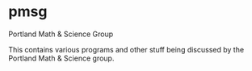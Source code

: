 pmsg
====

Portland Math &amp; Science Group

This contains various programs and other stuff being discussed by the Portland Math & Science group.
